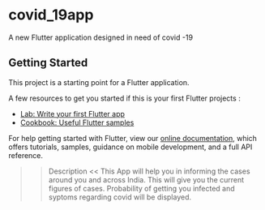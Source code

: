 # covid_19app

A new Flutter application designed in need of covid -19

## Getting Started

This project is a starting point for a Flutter application.

A few resources to get you started if this is your first Flutter projects :

- [Lab: Write your first Flutter app](https://flutter.dev/docs/get-started/codelab)
- [Cookbook: Useful Flutter samples](https://flutter.dev/docs/cookbook)

For help getting started with Flutter, view our
[online documentation](https://flutter.dev/docs), which offers tutorials,
samples, guidance on mobile development, and a full API reference.


>> Description <<
This App will help you in informing the cases around you and across India. This will give you the current figures of cases. Probability of getting you infected and syptoms regarding covid will be displayed.
 
